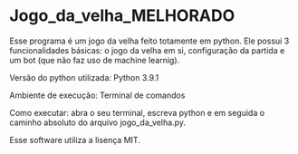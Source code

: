 # Jogo_da_velha_MELHORADO

Esse programa é um jogo da velha feito totamente em python. Ele possui 3 funcionalidades básicas: o jogo da velha em si, configuração da partida e um bot (que não faz uso de machine learnig).

Versão do python utilizada: Python 3.9.1 

Ambiente de execução: Terminal de comandos

Como executar: abra o seu terminal, escreva python e em seguida o caminho absoluto do arquivo jogo_da_velha.py.

Esse software utiliza a lisença MIT.
